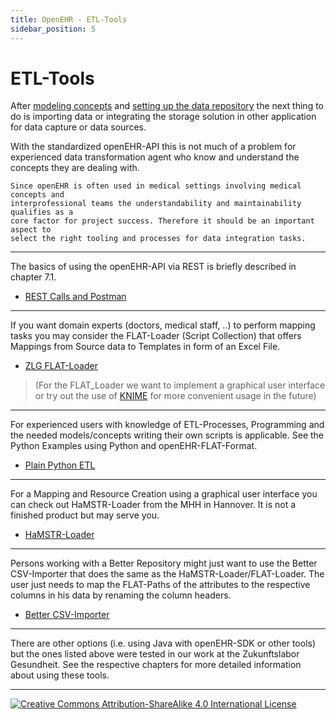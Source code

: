 ```yaml
---
title: OpenEHR - ETL-Tools
sidebar_position: 5
---
```


# ETL-Tools

After [modeling concepts](./openehr_details/modelling_and_reviews.md) and [setting up the data repository](./openehr_repository.md) the next thing to do is importing data or integrating the storage solution in other application for data capture or data sources.

With the standardized openEHR-API this is not much of a problem for experienced data transformation agent who know and understand the concepts they are dealing with.

```
Since openEHR is often used in medical settings involving medical concepts and 
interprofessional teams the understandability and maintainability qualifies as a 
core factor for project success. Therefore it should be an important aspect to 
select the right tooling and processes for data integration tasks.
```

---
The basics of using the openEHR-API via REST is briefly described in chapter 7.1.
- [REST Calls and Postman](./etl_tools/rest_calls.md)

---
If you want domain experts (doctors, medical staff, ..) to perform mapping tasks you may consider the FLAT-Loader (Script Collection) that offers Mappings from Source data to Templates in form of an Excel File.  

- [ZLG FLAT-Loader](./etl_tools/flat_loader.md)

> (For the FLAT_Loader we want to implement a graphical user interface or try out the use of [KNIME](https://www.knime.com/getting-started-guide) for more convenient usage in the future)

---
For experienced users with knowledge of ETL-Processes, Programming and the needed models/concepts writing their own scripts is applicable. See the Python Examples using Python and openEHR-FLAT-Format.

- [Plain Python ETL](./etl_tools/plain_python_etl.md)

---
For a Mapping and Resource Creation using a graphical user interface you can check out HaMSTR-Loader from the MHH in Hannover. It is not a finished product but may serve you.

- [HaMSTR-Loader](./etl_tools/hamstr_loader.md)

---
Persons working with a Better Repository might just want to use the Better CSV-Importer that does the same as the HaMSTR-Loader/FLAT-Loader. The user just needs to map the FLAT-Paths of the attributes to the respective columns in his data by renaming the column headers.

- [Better CSV-Importer](./etl_tools/better-import.md)

---
There are other options (i.e. using Java with openEHR-SDK or other tools) but the ones listed above were tested in our work at the Zukunftslabor Gesundheit. See the respective chapters for more detailed information about using these tools.

---
[![Creative Commons Attribution-ShareAlike 4.0 International License](https://i.creativecommons.org/l/by-sa/4.0/88x31.png "Creative Commons Attribution-ShareAlike 4.0 International License")](http://creativecommons.org/licenses/by-sa/4.0/)